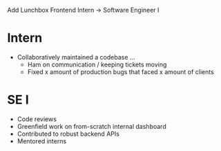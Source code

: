 Add Lunchbox Frontend Intern -> Software Engineer I

# Intern

- Collaboratively maintained a codebase ...
  - Ham on communication / keeping tickets moving
  - Fixed x amount of production bugs that faced x amount of clients

# SE I

- Code reviews
- Greenfield work on from-scratch internal dashboard
- Contributed to robust backend APIs
- Mentored interns
